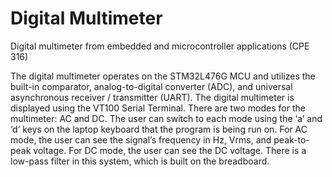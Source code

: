 # Digital Multimeter
Digital multimeter from embedded and microcontroller applications (CPE 316)

The digital multimeter operates on the STM32L476G MCU and utilizes the built-in comparator, analog-to-digital converter (ADC), and universal asynchronous receiver / transmitter (UART). The digital multimeter is displayed using the VT100 Serial Terminal. There are two modes for the multimeter: AC and DC. The user can switch to each mode using the ‘a’ and ‘d’ keys on the laptop keyboard that the program is being run on. For AC mode, the user can see the signal’s frequency in Hz, Vrms, and peak-to-peak voltage. For DC mode, the user can see the DC voltage. There is a low-pass filter in this system, which is built on the breadboard.
